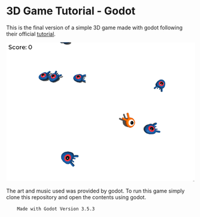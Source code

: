 # 3D Game Tutorial - Godot

This is the final version of a simple 3D game made with godot following their official [tutorial](https://docs.godotengine.org/en/stable/getting_started/first_3d_game/index.html).

![RepoImage](/repoImage.png)

The art and music used was provided by godot. To run this game simply clone this repository and open the contents using godot.

```
    Made with Godot Version 3.5.3
```
